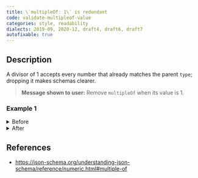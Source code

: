 ```yaml
---
title: \`multipleOf: 1\` is redundant
code: validate-multipleof-value
categories: style, readability
dialects: 2019-09, 2020-12, draft4, draft6, draft7
autofixable: true
---
```


## Description
A divisor of 1 accepts every number that already matches the parent `type`; dropping it makes schemas clearer.

> **Message shown to user:**
> Remove `multipleOf` when its value is 1.

### Example 1
<details><summary>Before</summary>

```json
{
  "type": "integer",
  "multipleOf": 1
}
```
</details>

<details><summary>After</summary>

```json
{
  "type": "integer"
}
```
</details>

## References
* <https://json-schema.org/understanding-json-schema/reference/numeric.html#multiple-of>
